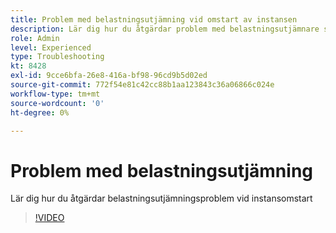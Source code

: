 ```yaml
---
title: Problem med belastningsutjämning vid omstart av instansen
description: Lär dig hur du åtgärdar problem med belastningsutjämnare som uppstår under instansomstart
role: Admin
level: Experienced
type: Troubleshooting
kt: 8428
exl-id: 9cce6bfa-26e8-416a-bf98-96cd9b5d02ed
source-git-commit: 772f54e81c42cc88b1aa123843c36a06866c024e
workflow-type: tm+mt
source-wordcount: '0'
ht-degree: 0%

---
```


# Problem med belastningsutjämning

Lär dig hur du åtgärdar belastningsutjämningsproblem vid instansomstart
>[!VIDEO](https://video.tv.adobe.com/v/335984?quality=12)
